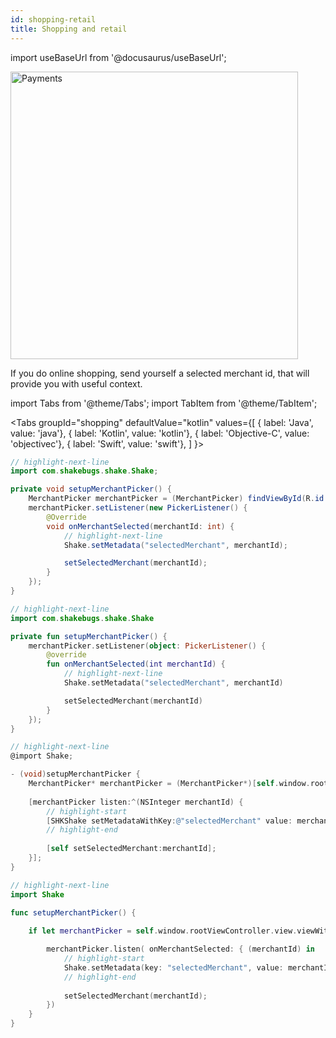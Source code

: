 ```yaml
---
id: shopping-retail
title: Shopping and retail
---
```


import useBaseUrl from '@docusaurus/useBaseUrl';

<div class='text--center'>
<img
  alt='Payments'
  src={useBaseUrl('img/docs-payments@2x.png')}
  width='460'
/>
</div>

If you do online shopping, send yourself a selected merchant id, that will provide you with useful context.

import Tabs from '@theme/Tabs';
import TabItem from '@theme/TabItem';

<Tabs
  groupId="shopping"
  defaultValue="kotlin"
  values={[
    { label: 'Java', value: 'java'},
    { label: 'Kotlin', value: 'kotlin'},
    { label: 'Objective-C', value: 'objectivec'},
    { label: 'Swift', value: 'swift'},
  ]
}>

<TabItem value="java">

```java title="App.java"
// highlight-next-line
import com.shakebugs.shake.Shake;

private void setupMerchantPicker() {
    MerchantPicker merchantPicker = (MerchantPicker) findViewById(R.id.merchant_picker);
    merchantPicker.setListener(new PickerListener() {
        @Override
        void onMerchantSelected(merchantId: int) {
            // highlight-next-line
            Shake.setMetadata("selectedMerchant", merchantId);

            setSelectedMerchant(merchantId);
        }
    });
}
```
</TabItem>

<TabItem value="kotlin">

```kotlin title="App.kt"
// highlight-next-line
import com.shakebugs.shake.Shake

private fun setupMerchantPicker() {
    merchantPicker.setListener(object: PickerListener() {
        @override
        fun onMerchantSelected(int merchantId) {
            // highlight-next-line
            Shake.setMetadata("selectedMerchant", merchantId)

            setSelectedMerchant(merchantId)
        }
    });
}
```

</TabItem>

<TabItem value="objectivec">

```objectivec title="AppDelegate.m"
// highlight-next-line
@import Shake;

- (void)setupMerchantPicker {
    MerchantPicker* merchantPicker = (MerchantPicker*)[self.window.rootViewController.view viewWithTag: MerchantPickerTagId];
    
    [merchantPicker listen:^(NSInteger merchantId) {
        // highlight-start
        [SHKShake setMetadataWithKey:@"selectedMerchant" value: merchantId];
        // highlight-end
        
        [self setSelectedMerchant:merchantId];
    }];
}
```

</TabItem>

<TabItem value="swift">

```swift title="AppDelegate.swift"
// highlight-next-line
import Shake

func setupMerchantPicker() {
   
    if let merchantPicker = self.window.rootViewController.view.viewWithTag(MerchantPickerTagId) as? MerchantPicker {

        merchantPicker.listen( onMerchantSelected: { (merchantId) in
            // highlight-start
            Shake.setMetadata(key: "selectedMerchant", value: merchantId)
            // highlight-end
            
            setSelectedMerchant(merchantId);
        })
    }
}
```

</TabItem>

</Tabs>
